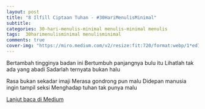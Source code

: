```yaml
---
layout: post
title: "8 Ilfill Ciptaan Tuhan - #30HariMenulisMinimal"
subtitle:
categories: 30-hari-menulis-minimal menulis-minimal menulis
tags:  30harimenulisminimal menulisminimal
comments: true
cover-img: "https://miro.medium.com/v2/resize:fit:720/format:webp/1*ed76XbXUno3Er5HW80OBag.jpeg"
---
```


Bertambah tingginya badan ini
Bertumbuh panjangnya bulu itu
Lihatlah tak ada yang abadi
Sadarlah ternyata bukan halu

Rasa bukan sekadar imaji
Merasa gondrong pun malu
Didepan manusia ingin tampil seksi
Menghadap tuhan tak punya malu

[Lanjut baca di Medium](https://link.medium.com/Lk2dyDbKAyb)